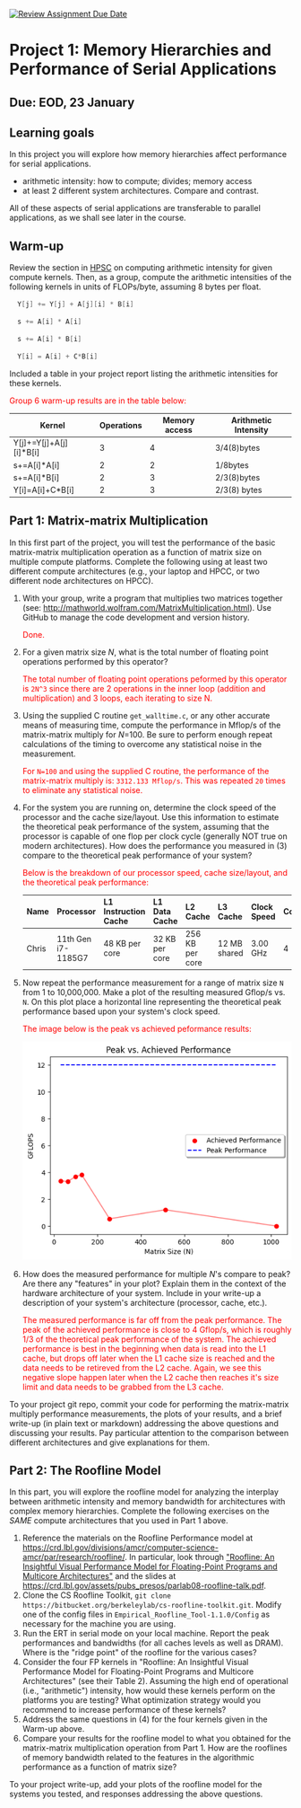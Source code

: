 [![Review Assignment Due Date](https://classroom.github.com/assets/deadline-readme-button-24ddc0f5d75046c5622901739e7c5dd533143b0c8e959d652212380cedb1ea36.svg)](https://classroom.github.com/a/z6CYgFxj)
# Project 1: Memory Hierarchies and Performance of Serial Applications

## Due: EOD, 23 January

## Learning goals

In this project you will explore how memory hierarchies affect performance for serial applications. 

- arithmetic intensity: how to compute; divides; memory access
- at least 2 different system architectures. Compare and contrast. 

All of these aspects of serial applications are transferable to parallel applications, as we shall see later in the course. 

## Warm-up

Review the section in [HPSC](../assets/EijkhoutIntroToHPC2020.pdf) on computing arithmetic intensity for given compute kernels. 
Then, as a group, compute the arithmetic intensities of the following kernels in units of FLOPs/byte, assuming 8 bytes per float.

```C
  Y[j] += Y[j] + A[j][i] * B[i]
```

```C
  s += A[i] * A[i]
```

```C
  s += A[i] * B[i]
```

```C
  Y[i] = A[i] + C*B[i]
```

Included a table in your project report listing the arithmetic intensities for these kernels.

<span style="color:red">Group 6 warm-up results are in the table below:</span>

|Kernel|Operations|Memory access|Arithmetic Intensity|
|------|----------|-------------|--------------------|
|Y[j]+=Y[j]+A[j][i]*B[i]|3|4|3/4(8)bytes|
|s+=A[i]*A[i]|2|2|1/8bytes|
|s+=A[i]*B[i]|2|3|2/3(8)bytes|
|Y[i]=A[i]+C*B[i]|2|3|2/3(8) bytes|

## Part 1: Matrix-matrix Multiplication

In this first part of the project, you will test the performance of the basic matrix-matrix multiplication operation as a function of matrix size on multiple compute platforms. Complete the following using at least two different compute architectures (e.g., your laptop and HPCC, or two different node architectures on HPCC).

1. With your group, write a program that multiplies two matrices together (see: <http://mathworld.wolfram.com/MatrixMultiplication.html>). Use GitHub to manage the code development and version history. 
   
   <span style="color:red">Done.</span>

2. For a given matrix size _N_, what is the total number of floating point operations performed by this operator?

    <span style="color:red">The total number of floating point operations peformed by this operator is `2N^3` since there are 2 operations in the inner loop (addition and multiplication) and 3 loops, each iterating to size N.</span>

3. Using the supplied C routine `get_walltime.c`, or any other accurate means of measuring time, compute the performance in Mflop/s of the matrix-matrix multiply for _N_=100\. Be sure to perform enough repeat calculations of the timing to overcome any statistical noise in the measurement.

    <span style="color:red">For `N=100` and using the supplied C routine, the performance of the matrix-matrix multiply is: `3312.133 Mflop/s`. This was repeated `20` times to eliminate any statistical noise.</span>

4. For the system you are running on, determine the clock speed of the processor and the cache size/layout. Use this information to estimate the theoretical peak performance of the system, assuming that the processor is capable of one flop per clock cycle (generally NOT true on modern architectures). How does the performance you measured in (3) compare to the theoretical peak performance of your system? 
       
      <span style="color:red">Below is the breakdown of our processor speed, cache size/layout, and the theoretical peak performance: </span>

      | Name   | Processor          | L1 Instruction Cache | L1 Data Cache | L2 Cache | L3 Cache | Clock Speed | Cores | FPU (Assume 1) | Theoretical Peak Performance | Hardware Source |
      |--------|--------------------|-----------------------|---------------|----------|----------|-------------|-------|----------------|-------------------------------|-----------------|
      | Chris  | 11th Gen i7-1185G7 | 48 KB per core        | 32 KB per core | 256 KB per core | 12 MB shared | 3.00 GHz    | 4     | 1              | **12 GFLOPS** | [Source](https://www.cpubenchmark.net/cpu.php?cpu=Intel+Core+i7-1185G7+%40+3.00GHz&id=3793) |

      
5. Now repeat the performance measurement for a range of matrix size `N` from 1 to 10,000,000. Make a plot of the resulting measured Gflop/s vs. `N`. On this plot place a horizontal line representing the theoretical peak performance based upon your system's clock speed.

      <span style="color:red">The image below is the peak vs achieved peformance results:</span>

      ![Performance Image](/peak_vs_achieved_performance.png)

6. How does the measured performance for multiple _N_'s compare to peak? Are there any "features" in your plot? Explain them in the context of the hardware architecture of your system. Include in your write-up a description of your system's architecture (processor, cache, etc.).
   
      <span style="color:red">The measured performance is far off from the peak performance. The peak of the achieved performance is close to 4 Gflop/s, which is roughly 1/3 of the theoretical peak performance of the system. The achieved performance is best in the beginning when data is read into the L1 cache, but drops off later when the L1 cache size is reached and the data needs to be retireved from the L2 cache. Again, we see this negative slope happen later when the L2 cache then reaches it's size limit and data needs to be grabbed from the L3 cache.
      </span>

To your project git repo, commit your code for performing the matrix-matrix multiply performance measurements, the plots of your results, and a brief write-up (in plain text or markdown) addressing the above questions and discussing your results. Pay particular attention to the comparison between different architectures and give explanations for them.

## Part 2: The Roofline Model 

In this part, you will explore the roofline model for analyzing the interplay between arithmetic intensity and memory bandwidth for architectures with complex memory hierarchies. Complete the following exercises on the _SAME_ compute architectures that you used in Part 1 above. 

1. Reference the materials on the Roofline Performance model at <https://crd.lbl.gov/divisions/amcr/computer-science-amcr/par/research/roofline/>. In particular, look through ["Roofline: An Insightful Visual Performance Model for Floating-Point Programs and Multicore Architectures"](https://www2.eecs.berkeley.edu/Pubs/TechRpts/2008/EECS-2008-134.pdf) and the slides at <https://crd.lbl.gov/assets/pubs_presos/parlab08-roofline-talk.pdf>.
2. Clone the CS Roofline Toolkit, `git clone https://bitbucket.org/berkeleylab/cs-roofline-toolkit.git`. Modify one of the config files in `Empirical_Roofline_Tool-1.1.0/Config` as necessary for the machine you are using.
3. Run the ERT in serial mode on your local machine. Report the peak performances and bandwidths (for all caches levels as well as DRAM). Where is the "ridge point" of the roofline for the various cases?
4. Consider the four FP kernels in "Roofline: An Insightful Visual Performance Model for Floating-Point Programs and Multicore Architectures" (see their Table 2). Assuming the high end of operational (i.e., "arithmetic") intensity, how would these kernels perform on the platforms you are testing? What optimization strategy would you recommend to increase performance of these kernels?
5. Address the same questions in (4) for the four kernels given in the Warm-up above. 
6. Compare your results for the roofline model to what you obtained for the matrix-matrix multiplication operation from Part 1. How are the rooflines of memory bandwidth related to the features in the algorithmic performance as a function of matrix size?

To your project write-up, add your plots of the roofline model for the systems you tested, and responses addressing the above questions. 

